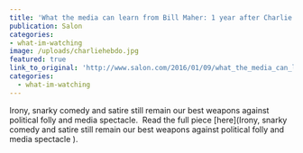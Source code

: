 ```yaml
---
title: 'What the media can learn from Bill Maher: 1 year after Charlie Hebdo attack, satirists still taking risks news outlets won’t'
publication: Salon
categories: 
- what-im-watching
image: /uploads/charliehebdo.jpg
featured: true
link_to_original: 'http://www.salon.com/2016/01/09/what_the_media_can_learn_from_bill_maher_1_year_after_charlie_hebdo_attack_satirists_still_taking_risks_news_outlets_wont/'
categories:
  - what-im-watching
---
```

Irony, snarky comedy and satire still remain our best weapons against political folly and media spectacle.&nbsp; Read the full piece [here](Irony, snarky comedy and satire still remain our best weapons against political folly and media spectacle ).
